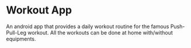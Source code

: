 # Workout App
 
An android app that provides a daily workout routine for the famous Push-Pull-Leg workout.
All the workouts can be done at home with/without equipments.
